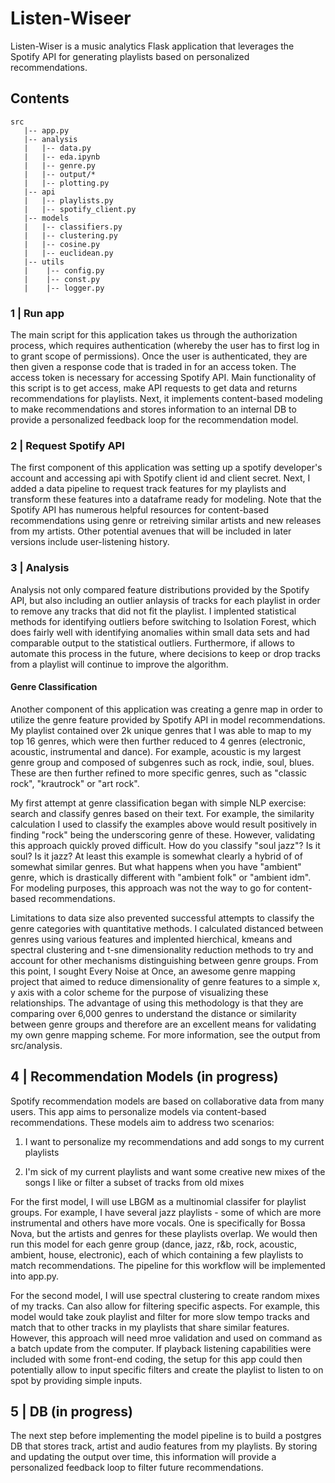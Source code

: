 # Listen-Wiseer

Listen-Wiser is a music analytics Flask application that leverages the Spotify API for generating playlists based on personalized recommendations.

## Contents
```
src
   |-- app.py
   |-- analysis
   |   |-- data.py
   |   |-- eda.ipynb
   |   |-- genre.py
   |   |-- output/*
   |   |-- plotting.py
   |-- api
   |   |-- playlists.py
   |   |-- spotify_client.py
   |-- models
   |   |-- classifiers.py
   |   |-- clustering.py
   |   |-- cosine.py
   |   |-- euclidean.py
   |-- utils
   |    |-- config.py
   |    |-- const.py
   |    |-- logger.py
```

### 1 | Run app
The main script for this application takes us through the authorization process, which requires authentication (whereby the user has to first log in to grant scope of permissions). Once the user is authenticated, they are then given a response code that is traded in for an access token. The access token is necessary for accessing Spotify API. Main functionality of this script is to get access, make API requests to get data and returns recommendations for playlists. Next, it implements content-based modeling to make recommendations and stores information to an internal DB to provide a personalized feedback loop for the recommendation model.

### 2 | Request Spotify API
The first component of this application was setting up a spotify developer's account and accessing api with Spotify client id and client secret. Next, I added a data pipeline to request track features for my playlists and transform these features into a dataframe ready for modeling. Note that the Spotify API has numerous helpful resources for content-based recommendations using genre or retreiving similar artists and new releases from my artists. Other potential avenues that will be included in later versions include user-listening history.

### 3 | Analysis 
Analysis not only compared feature distributions provided by the Spotify API, but also including an outlier anlaysis of tracks for each playlist in order to remove any tracks that did not fit the playlist. I implented statistical methods for identifying outliers before switching to Isolation Forest, which does fairly well with identifying anomalies within small data sets and had comparable output to the statistical outliers. Furthermore, if allows to automate this process in the future, where decisions to keep or drop tracks from a playlist will continue to improve the algorithm.

#### Genre Classification
Another component of this application was creating a genre map in order to utilize the genre feature provided by Spotify API in model recommendations. My playlist contained over 2k unique genres that I was able to map to my top 16 genres, which were then further reduced to 4 genres (electronic, acoustic, instrumental and dance). For example, acoustic is my largest genre group and composed of subgenres such as rock, indie, soul, blues. These are then further refined to more specific genres, such as "classic rock", "krautrock" or "art rock".

My first attempt at genre classification began with simple NLP exercise: search and classify genres based on their text. For example, the similarity calculation I used to classify the examples above would result positively in finding "rock" being the underscoring genre of these. However, validating this approach quickly proved difficult. How do you classify "soul jazz"? Is it soul? Is it jazz? At least this example is somewhat clearly a hybrid of of somewhat similar genres. But what happens when you have "ambient" genre, which is drastically different with "ambient folk" or "ambient idm". For modeling purposes, this approach was not the way to go for content-based recommendations.

Limitations to data size also prevented successful attempts to classify the genre categories with quantitative methods. I calculated distanced between genres using various features and implented hierchical, kmeans and spectral clustering and t-sne dimensionality reduction methods to try and account for other mechanisms distinguishing between genre groups. From this point, I sought Every Noise at Once, an awesome genre mapping project that aimed to reduce dimensionality of genre features to a simple x, y axis with a color scheme for the purpose of visualizing these relationships. The advantage of using this methodology is that they are comparing over 6,000 genres to understand the distance or similarity between genre groups and therefore are an excellent means for validating my own genre mapping scheme. For more information, see the output from src/analysis. 

## 4 | Recommendation Models (in progress)
Spotify recommendation models are based on collaborative data from many users. This app aims to personalize models via content-based recommendations. These models aim to address two scenarios:

   1. I want to personalize my recommendations and add songs to my current playlists 

   2. I'm sick of my current playlists and want some creative new mixes of the songs I like or filter a subset of tracks from old mixes

For the first model, I will use LBGM as a multinomial classifer for playlist groups. For example, I have several jazz playlists - some of which are more instrumental and others have more vocals. One is specifically for Bossa Nova, but the artists and genres for these playlists overlap. We would then run this model for each genre group (dance, jazz, r&b, rock, acoustic, ambient, house, electronic), each of which containing a few playlists to match recommendations. The pipeline for this workflow will be implemented into app.py.

For the second model, I will use spectral clustering to create random mixes of my tracks. Can also allow for filtering specific aspects. For example, this model would take zouk playlist and filter for more slow tempo tracks and match that to other tracks in my playlists that share similar features. However, this approach will need mroe validation and used on command as a batch update from the computer. If playback listening capabilities were included with some front-end coding, the setup for this app could then potentially allow to input specific filters and create the playlist to listen to on spot by providing simple inputs.


## 5 | DB (in progress)
The next step before implementing the model pipeline is to build a postgres DB that stores track, artist and audio features from my playlists. By storing and updating the output over time, this information will provide a personalized feedback loop to filter future recommendations.
